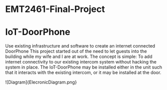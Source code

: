 # EMT2461-Final-Project

# IoT-DoorPhone
Use existing infrastructure and software to create an internet connected DoorPhone
This project started out of the need to let guests into the building while my wife and I are at work.
The concept is simple: To add internet connectivity to our existing intercom system without hacking the system in place.
The IoT-DoorPhone may be installed either in the unit such that it interacts with the existing intercom, or it may be installed at the door.

![Diagram]{ElecronicDiagram.png}
